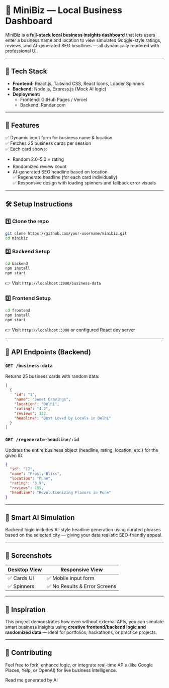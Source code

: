 
# 🚀 MiniBiz — Local Business Dashboard

MiniBiz is a **full-stack local business insights dashboard** that lets users enter a business name and location to view simulated Google-style ratings, reviews, and AI-generated SEO headlines — all dynamically rendered with professional UI.

---

## 🧩 Tech Stack

- **Frontend:** React.js, Tailwind CSS, React Icons, Loader Spinners  
- **Backend:** Node.js, Express.js (Mock AI logic)  
- **Deployment:**  
  - Frontend: GitHub Pages / Vercel  
  - Backend: Render.com

---

## 🎯 Features

✅ Dynamic input form for business name & location  
✅ Fetches 25 business cards per session  
✅ Each card shows:
- Random 2.0–5.0 ⭐ rating
- Randomized review count
- AI-generated SEO headline based on location  
✅ Regenerate headline (for each card individually)  
✅ Responsive design with loading spinners and fallback error visuals  

---

## 🛠 Setup Instructions

### 1️⃣ Clone the repo
```bash
git clone https://github.com/your-username/minibiz.git
cd minibiz
```

### 2️⃣ Backend Setup
```bash
cd backend
npm install
npm start
```
👉 Visit `http://localhost:3000/business-data`

### 3️⃣ Frontend Setup
```bash
cd frontend
npm install
npm start
```
👉 Visit `http://localhost:3000` or configured React dev server

---

## 🔌 API Endpoints (Backend)

### `GET /business-data`
Returns 25 business cards with random data:
```json
[
  {
    "id": "1",
    "name": "Sweet Cravings",
    "location": "Delhi",
    "rating": "4.2",
    "reviews": 132,
    "headline": "Best Loved by Locals in Delhi"
  }
]
```

### `GET /regenerate-headline/:id`
Updates the entire business object (headline, rating, location, etc.) for the given ID:
```json
{
  "id": "12",
  "name": "Frosty Bliss",
  "location": "Pune",
  "rating": "3.9",
  "reviews": 155,
  "headline": "Revolutionizing Flavors in Pune"
}
```

---

## 🤖 Smart AI Simulation

Backend logic includes AI-style headline generation using curated phrases based on the selected city — giving your data realistic SEO-friendly appeal.

---

## 📸 Screenshots

| Desktop View | Responsive View |
|--------------|------------------|
| ✅ Cards UI  | ✅ Mobile input form |
| ✅ Spinners | ✅ No Results & Error Screens |

---

## 🧠 Inspiration

This project demonstrates how even without external APIs, you can simulate smart business insights using **creative frontend/backend logic and randomized data** — ideal for portfolios, hackathons, or practice projects.

---

## 🤝 Contributing

Feel free to fork, enhance logic, or integrate real-time APIs (like Google Places, Yelp, or OpenAI) for live business intelligence.

Read me generated by AI